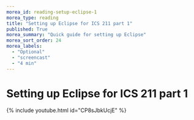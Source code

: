 ```yaml
---
morea_id: reading-setup-eclipse-1
morea_type: reading
title: "Setting up Eclipse for ICS 211 part 1"
published: True
morea_summary: "Quick guide for setting up Eclipse"
morea_sort_order: 24
morea_labels: 
  - "Optional"
  - "screencast"
  - "4 min"
---
```


# Setting up Eclipse for ICS 211 part 1
{% include youtube.html id="CP8sJbkUcjE" %}
